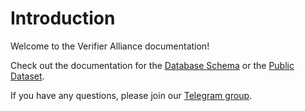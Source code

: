 # Introduction

Welcome to the Verifier Alliance documentation!

Check out the documentation for the [Database Schema](./database-schema) or the [Public Dataset](./download).

If you have any questions, please join our [Telegram group](https://t.me/verifieralliance).
